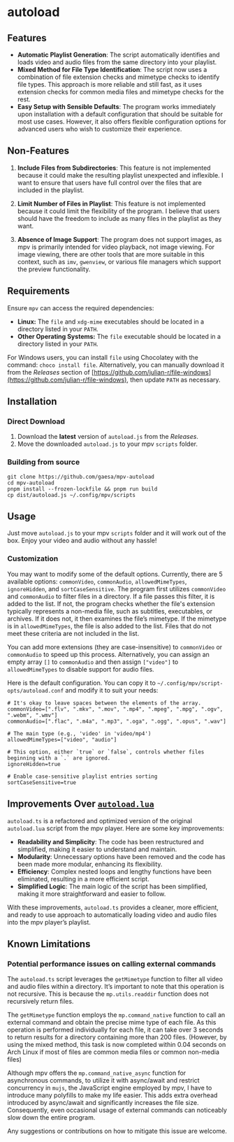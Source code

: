 # autoload

## Features

- **Automatic Playlist Generation**: The script automatically identifies and loads video and audio files from the same directory into your playlist.
- **Mixed Method for File Type Identification**: The script now uses a combination of file extension checks and mimetype checks to identify file types. This approach is more reliable and still fast, as it uses extension checks for common media files and mimetype checks for the rest.
- **Easy Setup with Sensible Defaults**: The program works immediately upon installation with a default configuration that should be suitable for most use cases. However, it also offers flexible configuration options for advanced users who wish to customize their experience.

## Non-Features

1. **Include Files from Subdirectories**: This feature is not implemented because it could make the resulting playlist unexpected and inflexible. I want to ensure that users have full control over the files that are included in the playlist.

2. **Limit Number of Files in Playlist**: This feature is not implemented because it could limit the flexibility of the program. I believe that users should have the freedom to include as many files in the playlist as they want.

3. **Absence of Image Support**: The program does not support images, as mpv is primarily intended for video playback, not image viewing. For image viewing, there are other tools that are more suitable in this context, such as `imv`, `gwenview`, or various file managers which support the preview functionality.

## Requirements

Ensure `mpv` can access the required dependencies:

- **Linux:** The `file` and `xdg-mime` executables should be located in a directory listed in your `PATH`.
- **Other Operating Systems:** The `file` executable should be located in a directory listed in your `PATH`.

For Windows users, you can install `file` using Chocolatey with the command: `choco install file`. Alternatively, you can manually download it from the _Releases_ section of [https://github.com/julian-r/file-windows](https://github.com/julian-r/file-windows), then update `PATH` as necessary.

## Installation

### Direct Download

1. Download the **latest** version of `autoload.js` from the _Releases_.
2. Move the downloaded `autoload.js` to your mpv `scripts` folder.

### Building from source

```shell
git clone https://github.com/gaesa/mpv-autoload
cd mpv-autoload
pnpm install --frozen-lockfile && pnpm run build
cp dist/autoload.js ~/.config/mpv/scripts
```

## Usage

Just move `autoload.js` to your mpv `scripts` folder and it will work out of the box. Enjoy your video and audio without any hassle!

### Customization

You may want to modify some of the default options. Currently, there are 5 available options: `commonVideo`, `commonAudio`, `allowedMimeTypes`, `ignoreHidden`, and `sortCaseSensitive`. The program first utilizes `commonVideo` and `commonAudio` to filter files in a directory. If a file passes this filter, it is added to the list. If not, the program checks whether the file's extension typically represents a non-media file, such as subtitles, executables, or archives. If it does not, it then examines the file’s mimetype. If the mimetype is in `allowedMimeTypes`, the file is also added to the list. Files that do not meet these criteria are not included in the list.

You can add more extensions (they are case-insensitive) to `commonVideo` or `commonAudio` to speed up this process. Alternatively, you can assign an empty array `[]` to `commonAudio` and then assign `["video"]` to `allowedMimeTypes` to disable support for audio files.

Here is the default configuration. You can copy it to `~/.config/mpv/script-opts/autoload.conf` and modify it to suit your needs:

```
# It's okay to leave spaces between the elements of the array.
commonVideo=[".flv", ".mkv", ".mov", ".mp4", ".mpeg", ".mpg", ".ogv", ".webm", ".wmv"]
commonAudio=[".flac", ".m4a", ".mp3", ".oga", ".ogg", ".opus", ".wav"]

# The main type (e.g., 'video' in 'video/mp4')
allowedMimeTypes=["video", "audio"]

# This option, either `true` or `false`, controls whether files beginning with a `.` are ignored.
ignoreHidden=true

# Enable case-sensitive playlist entries sorting
sortCaseSensitive=true
```

## Improvements Over [ `autoload.lua` ](https://github.com/mpv-player/mpv/blob/master/TOOLS/lua/autoload.lua)

`autoload.ts` is a refactored and optimized version of the original `autoload.lua` script from the mpv player. Here are some key improvements:

- **Readability and Simplicity**: The code has been restructured and simplified, making it easier to understand and maintain.
- **Modularity**: Unnecessary options have been removed and the code has been made more modular, enhancing its flexibility.
- **Efficiency**: Complex nested loops and lengthy functions have been eliminated, resulting in a more efficient script.
- **Simplified Logic**: The main logic of the script has been simplified, making it more straightforward and easier to follow.

With these improvements, `autoload.ts` provides a cleaner, more efficient, and ready to use approach to automatically loading video and audio files into the mpv player’s playlist.

## Known Limitations

### Potential performance issues on calling external commands

The `autoload.ts` script leverages the `getMimetype` function to filter all video and audio files within a directory. It’s important to note that this operation is not recursive. This is because the `mp.utils.readdir` function does not recursively return files.

The `getMimetype` function employs the `mp.command_native` function to call an external command and obtain the precise mime type of each file. As this operation is performed individually for each file, it can take over 3 seconds to return results for a directory containing more than 200 files. (However, by using the mixed method, this task is now completed within 0.04 seconds on Arch Linux if most of files are common media files or common non-media files)

Although mpv offers the `mp.command_native_async` function for asynchronous commands, to utilize it with async/await and restrict concurrency in `mujs`, the JavaScript engine employed by mpv, I have to introduce many polyfills to make my life easier. This adds extra overhead introduced by async/await and significantly increases the file size. Consequently, even occasional usage of external commands can noticeably slow down the entire program.

Any suggestions or contributions on how to mitigate this issue are welcome.

